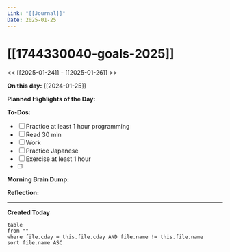 ```yaml
---
Link: "[[Journal]]"
Date: 2025-01-25
---
```

# [[1744330040-goals-2025]]

<< [[2025-01-24]] - [[2025-01-26]] >>

**On this day:** [[2024-01-25]]

**Planned Highlights of the Day:**


**To-Dos:**
- [ ] Practice at least 1 hour programming
- [ ] Read 30 min
- [ ] Work
- [ ] Practice Japanese
- [ ] Exercise at least 1 hour
- [ ] 

**Morning Brain Dump:**


**Reflection:**


---
**Created Today**
```dataview
table
from ""
where file.cday = this.file.cday AND file.name != this.file.name
sort file.name ASC
```
